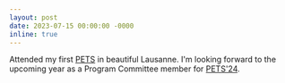```yaml
---
layout: post
date: 2023-07-15 00:00:00 -0000
inline: true
---
```

Attended my first [PETS](https://petsymposium.org/2023/) in beautiful Lausanne. I'm looking forward to the upcoming year as a Program Committee member for [PETS'24](https://petsymposium.org/cfp24.php).

